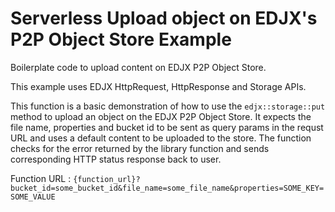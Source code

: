 <!--
title: .'Upload content on a particular bucket on EDJX P2P Object Store'
description: 'Boilerplate code to upload content on EDJX P2P Object Store'
platform: EDJX
language: C++
-->

# Serverless Upload object on EDJX's P2P Object Store Example

Boilerplate code to upload content on EDJX P2P Object Store.

This example uses EDJX HttpRequest, HttpResponse and Storage APIs.

This function is a basic demonstration of how to use the `edjx::storage::put` method to upload an object on the EDJX P2P Object Store. It expects the file name, properties and bucket id to be sent as query params in the requst URL and uses a default content to be uploaded to the store. The function checks for the error returned by the library function and sends corresponding HTTP status response back to user.

Function URL : `{function_url}?bucket_id=some_bucket_id&file_name=some_file_name&properties=SOME_KEY=SOME_VALUE`

